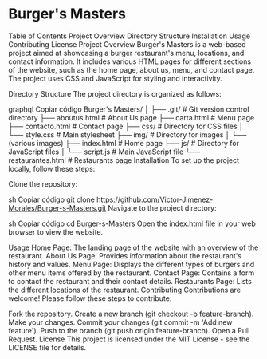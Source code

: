 <h1>Burger's Masters</h1>

Table of Contents
Project Overview
Directory Structure
Installation
Usage
Contributing
License
Project Overview
Burger's Masters is a web-based project aimed at showcasing a burger restaurant's menu, locations, and contact information. It includes various HTML pages for different sections of the website, such as the home page, about us, menu, and contact page. The project uses CSS and JavaScript for styling and interactivity.

Directory Structure
The project directory is organized as follows:

graphql
Copiar código
Burger's Masters/
│
├── .git/                 # Git version control directory
├── aboutus.html          # About Us page
├── carta.html            # Menu page
├── contacto.html         # Contact page
├── css/                  # Directory for CSS files
│   └── style.css         # Main stylesheet
├── img/                  # Directory for images
│   └── (various images)
├── index.html            # Home page
├── js/                   # Directory for JavaScript files
│   └── script.js         # Main JavaScript file
└── restaurantes.html     # Restaurants page
Installation
To set up the project locally, follow these steps:

Clone the repository:

sh
Copiar código
git clone https://github.com/Victor-Jimenez-Morales/Burger-s-Masters.git
Navigate to the project directory:

sh
Copiar código
cd Burger-s-Masters
Open the index.html file in your web browser to view the website.

Usage
Home Page: The landing page of the website with an overview of the restaurant.
About Us Page: Provides information about the restaurant's history and values.
Menu Page: Displays the different types of burgers and other menu items offered by the restaurant.
Contact Page: Contains a form to contact the restaurant and their contact details.
Restaurants Page: Lists the different locations of the restaurant.
Contributing
Contributions are welcome! Please follow these steps to contribute:

Fork the repository.
Create a new branch (git checkout -b feature-branch).
Make your changes.
Commit your changes (git commit -m 'Add new feature').
Push to the branch (git push origin feature-branch).
Open a Pull Request.
License
This project is licensed under the MIT License - see the LICENSE file for details.
